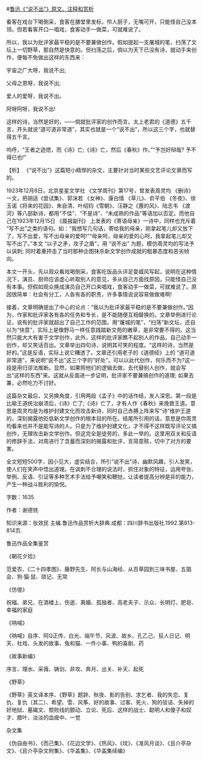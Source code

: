 #[鲁迅《“说不出”》原文、注释和赏析](https://www.vrrw.net/wx/9811.html)

看客在戏台下喝倒采，食客在膳堂里发标，伶人厨子，无嘴可开，只能怪自己没本领。但若看客开口一唱戏，食客动手一做菜，可就难说了。

所以，我以为批评家最平稳的是不要兼做创作。假如提起一支屠城的笔，扫荡了文坛上一切野草，那自然是快意的。但扫荡之后，倘以为天下已没有诗，就动手来创作，便每不免做出这样的东西来：

宇宙之广大呀，我说不出;

父母之恩呀，我说不出;

爱人的爱呀，我说不出。

阿呀阿呀，我说不出!

这样的诗，当然是好的，——倘就批评家的创作而言。太上老君的《道德》五千言，开头就说“道可道非常道”，其实也就是一个“说不出”，所以这三个字，也就替得五千言。

呜呼，“王者之迹熄，而《诗》亡;《诗》亡，然后《春秋》作。”“予岂好辩哉? 予不得已也!”



【析】 《“说不出”》这篇短小精悍的杂文，主要针对当时某些文艺评论文章而写的。

1923年12月8日，北京星星文学社 《文学周刊》第17号，曾发表周灵均 《删诗》一文，把胡适《尝试集》、郭沫若 《女神》、康白情 《草儿》、俞平伯 《冬夜》、徐玉诺《将来的花园》、朱自清、叶绍钧《雪朝》、汪静之《蕙的风》、陆志韦 《渡河》等八部新诗，都用“不佳”、“不是诗”、“未成熟的作品”等语加以否定。而他自己在1923年12月15日 《晨报副刊》 上发表的《寄语母亲》一诗中，同样也充斥着 “写不出”之类的语句。如：“我想写几句话，寄给我的母亲，刚拿起笔儿却又放下了，写不出爱，写不出母亲的爱呵!”“母亲呵，母亲的爱的心呵，我拿起笔儿却又写不出了。”本文 “以子之矛，攻子之盾”，用 “说不出” 为题，模仿周灵均的写法予以讽刺; 同时着重抨击了当时那种企图抹杀新文学创作成就的粗暴态度和恶劣倾向。

本文一开头，先以观众看戏喝倒采，食客吃饭品头评足耍威风写起，说明在这种情况下，演员、厨师应该虚心听取别人的意见，多从自己方面找原因，只能怪自己没有本事。但假如观众换成演员自己开口来唱戏，食客动手一做菜，可就难说了。原因很简单：社会有分工，人各有各的职责，许多事情说说容易做做难啊!

接着，文章明确提出了中心的论点：“我以为批评家最平稳的是不要兼做创作。”因为，作家和批评家各有各的任务和专长，是不能随便互相替换的。文章举例进行论证，说有的批评家就超出了自己工作的范围，用“屠城的笔”，“扫荡”新文坛，还自以为“快意”，实际上是像野马一样任意践踏新文苑的嫩草，是非常要不得的。这当然只能大大有害于文学创作，此外，这样的批评家瞧不起别人的作品，自己动手一创作，却又笑话百出。文章举出四句诗，说明其可笑的程度。“这样的诗，当然是好的。”这是反语，实际上说它糟透了。文章还引用老子的《道德经》上的 “道可道非常道”，来说明“说不出”这三个字的“好处”，可以以此代创作，何乐而不为?这一段是用归谬法推断。显然，如果照他们的逻辑去做，去代替别人创作，就会写出“这样的东西”来。这就从反面进一步证明，批评家不要兼搞创作的道理; 如果去兼，必然吃力不讨好。

这篇杂文最后，又另换角度，引用两段《孟子》中的话作结，发人深思。第一段是比喻王道统治崩溃后，《诗》亡了;《诗》亡了，才有人作《春秋》来挽救王道。意思是周灵均是为维护封建文化而攻击新诗，同时自己赤膊上阵来写“诗”维护王道的，深刻揭露他贬低新文学创作的根本目的所在。结尾所引用的话，意思是你周灵均看来也并不是能写诗的人，只是为了维护封建文化，才不得不这样既写评论又搞创作，无理攻击新文学创作。但这完全是徒劳的，多此一举的。这里用双关和反语的修辞手法，对周进行了含蓄而深刻的揭露和批评，言简意赅，切中了对方的要害。

全文短短500字，因小见大，虚实结合，所引“说不出”诗，幽默风趣，引人发笑，使人们在笑声中悟出道理。在讽刺不合理的说法时，抓住对象的特征，运用夸张、举例、反语、引证等多种艺术手法给予嘲笑和鞭挞，让读者提高分辨是非的能力，产生一种战斗胜利的愉悦。

字数：1635

作者：谢德铣

知识来源：张效民 主编.鲁迅作品赏析大辞典.成都：四川辞书出版社.1992.第813-814页.

鲁迅作品全集鉴赏

《朝花夕拾》

范爱农、《二十四孝图》、藤野先生、阿长与山海经、从百草园到三味书屋、五猖会、狗·猫·鼠、琐记、无常

《仿徨》

祝福、弟兄、在酒楼上、伤逝、离婚、孤独者、高老夫子、示众、长明灯、肥皂、幸福的家庭

《呐喊》

《呐喊》自序、阿Q正传、白光、端午节、风波、故乡、孔乙己、狂人日记、明天、社戏、头发的故事、兔和猫、一件小事、鸭的喜剧、药

《故事新编》

序言、理水、采薇、铸剑、非攻、奔月、出关、补天、起死

《野草》

《野草》英文译本序、《野草》题辞、秋夜、影的告别、求乞者、我的失恋、复仇、复仇〔其二〕、希望、雪、风筝、好的故事、过客、死火、狗的驳诘、失掉的好地狱、墓碣文、颓败线的颤动、立论、死后、这样的战士、聪明人和傻子和奴才、腊叶、淡淡的血痕中、一觉

杂文集

《伪自由书》、《而己集》、《花边文学》、《热风》、《坟》、《准风月谈》、《且介亭杂文》、《且介亭杂文附集》、《华盖集》、《华盖集续编》


